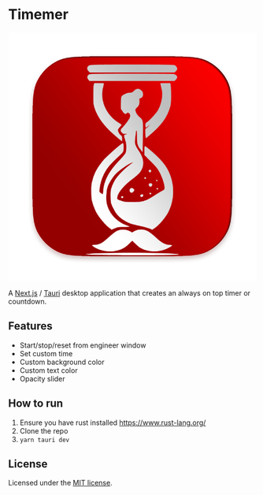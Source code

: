 
# Timemer

![Timemer](/public/time.png)

A [Next.js](https://nextjs.org/) / [Tauri](https://tauri.app/) desktop application that creates an always on top timer or countdown.
  

## Features
- Start/stop/reset from engineer window
- Set custom time
- Custom background color
- Custom text color
- Opacity slider

## How to run

1. Ensure you have rust installed https://www.rust-lang.org/
2. Clone the repo
3. `yarn tauri dev`

## License

Licensed under the [MIT license](https://github.com/shadcn/ui/blob/main/LICENSE.md).